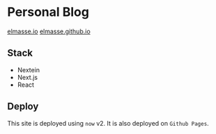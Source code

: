 # Personal Blog

[elmasse.io](https://elmasse.io)
[elmasse.github.io](https://elmasse.github.io)

## Stack

- Nextein
- Next.js
- React

## Deploy

This site is deployed using `now` v2. It is also deployed on `Github Pages`.